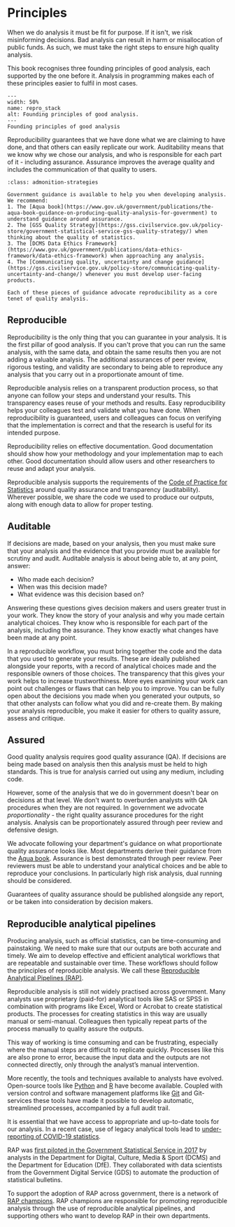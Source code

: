 # Principles

When we do analysis it must be fit for purpose.
If it isn't, we risk misinforming decisions.
Bad analysis can result in harm or misallocation of public funds.
As such, we must take the right steps to ensure high quality analysis.

This book recognises three founding principles of good analysis, each supported by the one before it.
Analysis in programming makes each of these principles easier to fulfil in most cases.


```{figure} ./_static/repro_stack.png
---
width: 50%
name: repro_stack
alt: Founding principles of good analysis.
---
Founding principles of good analysis
```

Reproducibility guarantees that we have done what we are claiming to have done, and that others can easily replicate our work.
Auditability means that we know why we chose our analysis, and who is responsible for each part of it - including assurance.
Assurance improves the average quality and includes the communication of that quality to users.

```{admonition} Key strategies
:class: admonition-strategies

Government guidance is available to help you when developing analysis.
We recommend:
1. The [Aqua book](https://www.gov.uk/government/publications/the-aqua-book-guidance-on-producing-quality-analysis-for-government) to understand guidance around assurance.
2. The [GSS Quality Strategy](https://gss.civilservice.gov.uk/policy-store/government-statistical-service-gss-quality-strategy/) when thinking about the quality of statistics.
3. The [DCMS Data Ethics Framework](https://www.gov.uk/government/publications/data-ethics-framework/data-ethics-framework) when approaching any analysis.
4. The [Communicating quality, uncertainty and change guidance](https://gss.civilservice.gov.uk/policy-store/communicating-quality-uncertainty-and-change/) whenever you must develop user-facing products.

Each of these pieces of guidance advocate reproducibility as a core tenet of quality analysis.
```


## Reproducible

Reproducibility is the only thing that you can guarantee in your analysis.
It is the first pillar of good analysis.
If you can't prove that you can run the same analysis, with the same data, and obtain the same results then you are not adding a valuable analysis.
The additional assurances of peer review, rigorous testing, and validity are secondary to being able to reproduce any analysis that you carry out in a proportionate amount of time.

Reproducible analysis relies on a transparent production process, so that anyone can follow your steps and understand your results.
This transparency eases reuse of your methods and results. 
Easy reproducibility helps your colleagues test and validate what you have done.
When reproducibility is guaranteed, users and colleagues can focus on verifying that the implementation is correct and that the research is useful for its intended purpose.

Reproducibility relies on effective documentation.
Good documentation should show how your methodology and your implementation map to each other.
Good documentation should allow users and other researchers to reuse and adapt your analysis.

Reproducible analysis supports the requirements of the [Code of Practice for Statistics](https://www.statisticsauthority.gov.uk/code-of-practice/) around quality assurance and transparency (auditability).
Wherever possible, we share the code we used to produce our outputs, along with enough data to allow for proper testing.


## Auditable

If decisions are made, based on your analysis, then you must make sure that your analysis and the evidence that you provide must be available for scrutiny and audit.
Auditable analysis is about being able to, at any point, answer: 

* Who made each decision?
* When was this decision made?
* What evidence was this decision based on?

Answering these questions gives decision makers and users greater trust in your work.
They know the story of your analysis and why you made certain analytical choices.
They know who is responsible for each part of the analysis, including the assurance.
They know exactly what changes have been made at any point.

In a reproducible workflow, you must bring together the code and the data that you used to generate your results.
These are ideally published alongside your reports, with a record of analytical choices made and the responsible owners of those choices.
The transparency that this gives your work helps to increase trustworthiness.
More eyes examining your work can point out challenges or flaws that can help you to improve.
You can be fully open about the decisions you made when you generated your outputs, so that other analysts can follow what you did and re-create them.
By making your analysis reproducible, you make it easier for others to quality assure, assess and critique.


## Assured

Good quality analysis requires good quality assurance (QA).
If decisions are being made based on analysis then this analysis must be held to high standards.
This is true for analysis carried out using any medium, including code.

However, some of the analysis that we do in government doesn't bear on decisions at that level.
We don't want to overburden analysts with QA procedures when they are not required.
In government we advocate *proportionality* - the right quality assurance procedures for the right analysis.
Analysis can be proportionately assured through peer review and defensive design.

We advocate following your department's guidance on what proportionate quality assurance looks like.
Most departments derive their guidance from the [Aqua book](https://www.gov.uk/government/publications/the-aqua-book-guidance-on-producing-quality-analysis-for-government).
Assurance is best demonstrated through peer review.
Peer reviewers must be able to understand your analytical choices and be able to reproduce your conclusions.
In particularly high risk analysis, dual running should be considered.

Guarantees of quality assurance should be published alongside any report, or be taken into consideration by decision makers.


## Reproducible analytical pipelines

Producing analysis, such as official statistics, can be time-consuming and painstaking.
We need to make sure that our outputs are both accurate and timely.
We aim to develop effective and efficient analytical workflows that are repeatable and sustainable over time.
These workflows should follow the principles of reproducible analysis. 
We call these [Reproducible Analytical Pipelines (RAP)](https://gss.civilservice.gov.uk/reproducible-analytical-pipelines/).

Reproducible analysis is still not widely practised across government.
Many analysts use proprietary (paid-for) analytical tools like SAS or SPSS in combination with programs like Excel, Word or Acrobat to create statistical products. 
The processes for creating statistics in this way are usually manual or semi-manual.
Colleagues then typically repeat parts of the process manually to quality assure the outputs.

This way of working is time consuming and can be frustrating, especially where the manual steps are difficult to replicate quickly. 
Processes like this are also prone to error, because the input data and the outputs are not connected directly, only through the analyst’s manual intervention.

More recently, the tools and techniques available to analysts have evolved. 
Open-source tools like [Python](https://www.python.org/) and [R](https://www.r-project.org/) have become available.
Coupled with version control and software management platforms like [Git](https://git-scm.com/) and Git-services these tools have made it possible to develop automatic, streamlined processes, accompanied by a full audit trail.

It is essential that we have access to appropriate and up-to-date tools for our analysis.
In a recent case, use of legacy analytical tools lead to [under-reporting of COVID-19 statistics](https://www.bbc.co.uk/news/technology-54423988).

RAP was [first piloted in the Government Statistical Service in 2017](https://dataingovernment.blog.gov.uk/2017/03/27/reproducible-analytical-pipeline/) by analysts in the Department for Digital, Culture, Media & Sport (DCMS) and the Department for Education (DfE). 
They collaborated with data scientists from the Government Digital Service (GDS) to automate the production of statistical bulletins.

To support the adoption of RAP across government, there is a network of [RAP champions](https://gss.civilservice.gov.uk/about-us/champion-networks/reproducible-analytical-pipeline-rap-champions/). 
RAP champions are responsible for promoting reproducible analysis through the use of reproducible analytical pipelines, and supporting others who want to develop RAP in their own departments.
